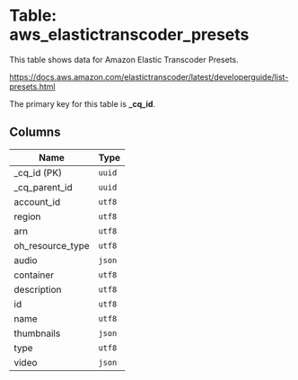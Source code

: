 # Table: aws_elastictranscoder_presets

This table shows data for Amazon Elastic Transcoder Presets.

https://docs.aws.amazon.com/elastictranscoder/latest/developerguide/list-presets.html

The primary key for this table is **_cq_id**.

## Columns

| Name          | Type          |
| ------------- | ------------- |
|_cq_id (PK)|`uuid`|
|_cq_parent_id|`uuid`|
|account_id|`utf8`|
|region|`utf8`|
|arn|`utf8`|
|oh_resource_type|`utf8`|
|audio|`json`|
|container|`utf8`|
|description|`utf8`|
|id|`utf8`|
|name|`utf8`|
|thumbnails|`json`|
|type|`utf8`|
|video|`json`|